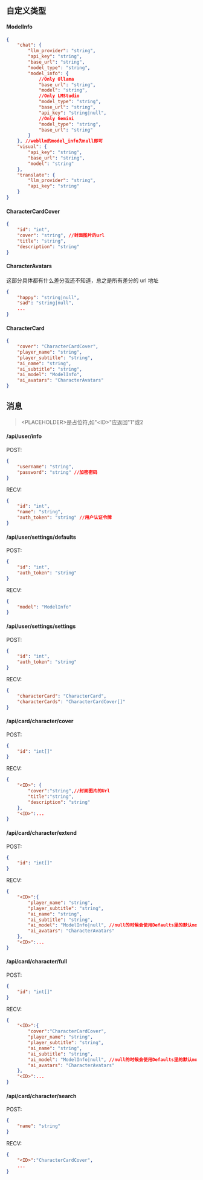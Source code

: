 ## 自定义类型

#### ModelInfo

```json
{
    "chat": {
        "llm_provider": "string",
        "api_key": "string",
        "base_url": "string",
        "model_type": "string",
        "model_info": {
            //Only Ollama
            "base_url": "string",
            "model": "string",
            //Only LMStudio
            "model_type": "string",
            "base_url": "string",
            "api_key": "string|null",
            //Only Gemini
            "model_type": "string",
            "base_url": "string"
        }
    }, //webllm的model_info为null即可
    "visual": {
        "api_key": "string",
        "base_url": "string",
        "model": "string"
    },
    "translate": {
        "llm_provider": "string",
        "api_key": "string"
    }
}
```

#### CharacterCardCover

```json
{
    "id": "int",
    "cover": "string", //封面图片的url
    "title": "string",
    "description": "string"
}
```

#### CharacterAvatars

这部分具体都有什么差分我还不知道，总之是所有差分的 url 地址

```json
{
    "happy": "string|null",
    "sad": "string|null",
    ...
}
```

#### CharacterCard

```json
{
    "cover": "CharacterCardCover",
    "player_name": "string",
    "player_subtitle": "string",
    "ai_name": "string",
    "ai_subtitle": "string",
    "ai_model": "ModelInfo",
    "ai_avatars": "CharacterAvatars"
}
```

## 消息

> &lt;PLACEHOLDER&gt;是占位符,如"&lt;ID&gt;"应返回"1"或2

#### /api/user/info

POST:

```json
{
    "username": "string",
    "password": "string" //加密密码
}
```

RECV:

```json
{
    "id": "int",
    "name": "string",
    "auth_token": "string" //用户认证令牌
}
```

#### /api/user/settings/defaults

POST:

```json
{
    "id": "int",
    "auth_token": "string"
}
```

RECV:

```json
{
    "model": "ModelInfo"
}
```

#### /api/user/settings/settings

POST:

```json
{
    "id": "int",
    "auth_token": "string"
}
```

RECV:

```json
{
    "characterCard": "CharacterCard",
    "characterCards": "CharacterCardCover[]"
}
```

#### /api/card/character/cover

POST:

```json
{
    "id": "int[]"
}
```

RECV:

```json
{
    "<ID>": {
        "cover":"string",//封面图片的Url
        "title":"string",
        "description": "string"
    },
    "<ID>":...
}
```

#### /api/card/character/extend

POST:

```json
{
    "id": "int[]"
}
```

RECV:

```json
{
    "<ID>":{
        "player_name": "string",
        "player_subtitle": "string",
        "ai_name": "string",
        "ai_subtitle": "string",
        "ai_model": "ModelInfo|null", //null的时候会使用Defaults里的默认model设置
        "ai_avatars": "CharacterAvatars"
    },
    "<ID>":...
}
```

#### /api/card/character/full

POST:

```json
{
    "id": "int[]"
}
```

RECV:

```json
{
    "<ID>":{
        "cover":"CharacterCardCover",
        "player_name": "string",
        "player_subtitle": "string",
        "ai_name": "string",
        "ai_subtitle": "string",
        "ai_model": "ModelInfo|null", //null的时候会使用Defaults里的默认model设置
        "ai_avatars": "CharacterAvatars"
    },
    "<ID>":...
}
```

#### /api/card/character/search

POST:

```json
{
    "name": "string"
}
```

RECV:

```json
{
    "<ID>":"CharacterCardCover",
    ...
}
```
